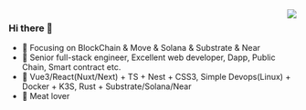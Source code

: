 <img align="right" src="https://github-readme-stats.vercel.app/api?username=aeseth&count_private=true&theme=highcontrast&show_icons=true" />

###  Hi there 👋

- :orange_book: Focusing on BlockChain & Move & Solana & Substrate & Near
- :hammer: Senior full-stack engineer, Excellent web developer, Dapp, Public Chain, Smart contract etc.
- :ram: Vue3/React(Nuxt/Next) + TS + Nest + CSS3, Simple Devops(Linux) + Docker + K3S, Rust + Substrate/Solana/Near
- :meat_on_bone: Meat lover
